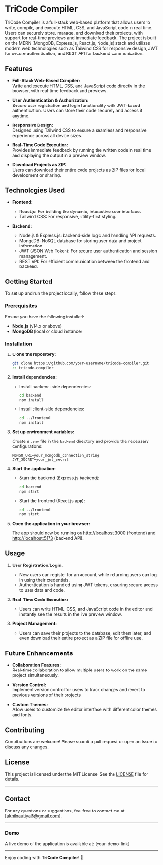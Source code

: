 # TriCode Compiler

TriCode Compiler is a full-stack web-based platform that allows users to write, compile, and execute HTML, CSS, and JavaScript code in real time. Users can securely store, manage, and download their projects, with support for real-time previews and immediate feedback. The project is built on the MERN (MongoDB, Express.js, React.js, Node.js) stack and utilizes modern web technologies such as Tailwind CSS for responsive design, JWT for secure authentication, and REST API for backend communication.

## Features

- **Full-Stack Web-Based Compiler:**  
  Write and execute HTML, CSS, and JavaScript code directly in the browser, with real-time feedback and previews.

- **User Authentication & Authorization:**  
  Secure user registration and login functionality with JWT-based authentication. Users can store their code securely and access it anytime.

- **Responsive Design:**  
  Designed using Tailwind CSS to ensure a seamless and responsive experience across all device sizes.

- **Real-Time Code Execution:**  
  Provides immediate feedback by running the written code in real time and displaying the output in a preview window.

- **Download Projects as ZIP:**  
  Users can download their entire code projects as ZIP files for local development or sharing.

## Technologies Used

- **Frontend:**  
  - React.js: For building the dynamic, interactive user interface.  
  - Tailwind CSS: For responsive, utility-first styling.  

- **Backend:**  
  - Node.js & Express.js: backend-side logic and handling API requests.  
  - MongoDB: NoSQL database for storing user data and project information.  
  - JWT (JSON Web Token): For secure user authentication and session management.  
  - REST API: For efficient communication between the frontend and backend.

## Getting Started

To set up and run the project locally, follow these steps:

### Prerequisites

Ensure you have the following installed:

- **Node.js** (v14.x or above)
- **MongoDB** (local or cloud instance)

### Installation

1. **Clone the repository:**

   ```bash
   git clone https://github.com/your-username/tricode-compiler.git
   cd tricode-compiler
   ```

2. **Install dependencies:**

   - Install backend-side dependencies:
     ```bash
     cd backend
     npm install
     ```

   - Install client-side dependencies:
     ```bash
     cd ../frontend
     npm install
     ```

3. **Set up environment variables:**

   Create a `.env` file in the `backend` directory and provide the necessary configurations:
   
   ```
   MONGO_URI=your_mongodb_connection_string
   JWT_SECRET=your_jwt_secret
   ```

4. **Start the application:**

   - Start the backend (Express.js backend):
     ```bash
     cd backend
     npm start
     ```

   - Start the frontend (React.js app):
     ```bash
     cd ../frontend
     npm start
     ```

5. **Open the application in your browser:**

   The app should now be running on [http://localhost:3000](http://localhost:3000) (frontend) and [http://localhost:5173](http://localhost:5173) (backend API).

## Usage

1. **User Registration/Login:**
   - New users can register for an account, while returning users can log in using their credentials.
   - Authentication is handled using JWT tokens, ensuring secure access to user data and code.

2. **Real-Time Code Execution:**
   - Users can write HTML, CSS, and JavaScript code in the editor and instantly see the results in the live preview window.

3. **Project Management:**
   - Users can save their projects to the database, edit them later, and even download their entire project as a ZIP file for offline use.

## Future Enhancements

- **Collaboration Features:**  
  Real-time collaboration to allow multiple users to work on the same project simultaneously.

- **Version Control:**  
  Implement version control for users to track changes and revert to previous versions of their projects.

- **Custom Themes:**  
  Allow users to customize the editor interface with different color themes and fonts.

## Contributing

Contributions are welcome! Please submit a pull request or open an issue to discuss any changes.

## License

This project is licensed under the MIT License. See the [LICENSE](LICENSE) file for details.

---

## Contact

For any questions or suggestions, feel free to contact me at [akhilnautiyal5@gmail.com].

---

### Demo

A live demo of the application is available at: [your-demo-link]

---

Enjoy coding with **TriCode Compiler**! 🚀
